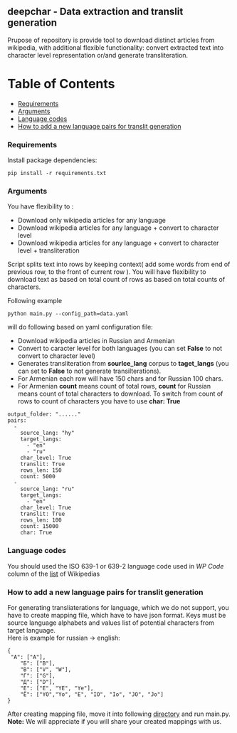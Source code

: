 
## deepchar - Data extraction and translit generation

Prupose of repository is provide tool to download distinct articles from wikipedia, with additional flexible functionality: convert extracted text into character level representation or/and generate transliteration.

# Table of Contents
 - [Requirements](#requirements)
 - [Arguments](#arguments)
 - [Language codes](#lang-code)
 - [How to add a new language pairs for translit generation](#new-lang)

### Requirements <a name="requirements"></a>

Install package dependencies:

```
pip install -r requirements.txt
```
### Arguments <a name="arguments"></a>
You have flexibility to :
 - Download only wikipedia articles for any language
 - Download wikipedia articles for any language + convert to character level
 - Download wikipedia articles for any language + convert to character level + transliteration 

Script splits text into rows by keeping context( add some words from end of previous row, to the front of current row ). You will have flexibility to download text as based on total count of rows as based on total counts of characters.

Following example
```
python main.py --config_path=data.yaml
``` 
will do following based on yaml configuration file:
 - Download wikipedia articles in Russian and Armenian
 - Convert to caracter level for both languages (you can set **False** to not convert to character level)
 - Generates transliteration from **sourlce_lang** corpus to **taget_langs** (you can set to **False** to not generate transilterations). 
 - For Armenian each row will have 150 chars and for Russian 100 chars.
 - For Armenian **count** means count of total rows, **count** for Russian means count of total characters to download. To switch from count of rows to count of characters you have to use **char: True**


```
output_folder: "......"
pairs:
  -
    source_lang: "hy"
    target_langs:
      - "en"
      - "ru"
    char_level: True
    translit: True
    rows_len: 150
    count: 5000
  -
    source_lang: "ru"
    target_langs:
      - "en"
    char_level: True
    translit: True
    rows_len: 100
    count: 15000
    char: True
```

### Language codes <a name="lang-code"></a>

You should used the ISO 639-1 or 639-2 language code used in *WP Code* column of the [list](https://en.wikipedia.org/wiki/List_of_Wikipedias#List) of Wikipedias 

### How to add a new language pairs for translit generation <a name="new-lang"></a>
For generating transliaterations for language, which we do not support, you have to create mapping file, which have to have json format. Keys must be source language alphabets and values list of potential characters from target language.<br/>
Here is example for russian -> english:

```
{
 "А": ["A"],
    "Б": ["B"],
    "В": ["V", "W"],
    "Г": ["G"],
    "Д": ["D"],
    "Е": ["E", "YE", "Ye"],
    "Ё": ["YO","Yo", "E", "IO", "Io", "JO", "Jo"]
}
```
After creating mapping file, move it into following [directory](./resources/mappings) and run main.py.<br/>
**Note:** We will appreciate if you will share your created mappings with us. 
